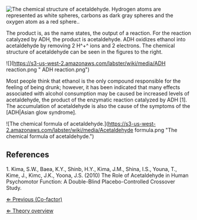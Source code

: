 ![The chemical structure of acetaldehyde. Hydrogen atoms are represented as white spheres, carbons as dark gray spheres and the oxygen atom as a red sphere..](https://s3-us-west-2.amazonaws.com/labster/wiki/media/Acetaldehyde.png "The chemical structure of acetaldehyde. Hydrogen atoms are represented as white spheres, carbons as dark gray spheres and the oxygen atom as a red sphere..")

The product is, as the name states, the output of a reaction. For the
reaction catalyzed by ADH, the product is acetaldehyde. ADH oxidizes
ethanol into acetaldehyde by removing 2 H^+^ ions and 2 electrons. The
chemical structure of acetaldehyde can be seen in the figures to the
right.

![](https://s3-us-west-2.amazonaws.com/labster/wiki/media/ADH reaction.png " ADH reaction.png")

Most people think that ethanol is the only compound responsible for the
feeling of being drunk; however, it has been indicated that many effects
associated with alcohol consumption may be caused be increased levels of
acetaldehyde, the product of the enzymatic reaction catalyzed by ADH
[1]. The accumulation of acetaldehyde is also the cause of the symptoms
of the [ADH|Asian glow syndrome].

![The chemical formula of acetaldehyde.](https://s3-us-west-2.amazonaws.com/labster/wiki/media/Acetaldehyde formula.png "The chemical formula of acetaldehyde.")

References
----------

1\. Kima, S.W., Baea, K.Y., Shinb, H.Y., Kima, J.M., Shina, I.S., Youna,
T., Kime, J., Kimc, J.K., Yoona, J.S. (2010) The Role of Acetaldehyde in
Human Psychomotor Function: A Double-Blind Placebo-Controlled Crossover
Study.

[⇐ Previous (Co-factor)](/wiki/Co-factor "wikilink")

[⇐ Theory overview](/wiki/Enzyme_Kinetics "wikilink")

